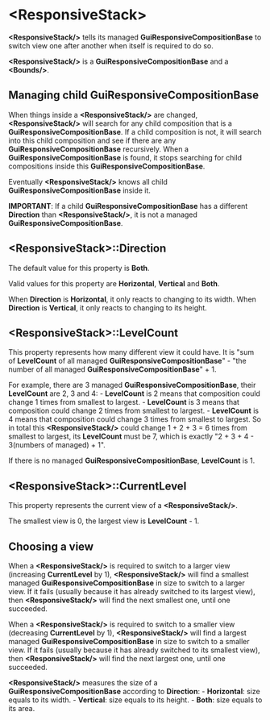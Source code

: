 # \<ResponsiveStack\>

**\<ResponsiveStack/\>** tells its managed **GuiResponsiveCompositionBase** to switch view one after another when itself is required to do so.

**\<ResponsiveStack/\>** is a **GuiResponsiveCompositionBase** and a **\<Bounds/\>**.

## Managing child GuiResponsiveCompositionBase

When things inside a **\<ResponsiveStack/\>** are changed, **\<ResponsiveStack/\>** will search for any child composition that is a **GuiResponsiveCompositionBase**. If a child composition is not, it will search into this child composition and see if there are any **GuiResponsiveCompositionBase** recursively. When a **GuiResponsiveCompositionBase** is found, it stops searching for child compositions inside this **GuiResponsiveCompositionBase**.

Eventually **\<ResponsiveStack/\>** knows all child **GuiResponsiveCompositionBase** inside it.

**IMPORTANT**: If a child **GuiResponsiveCompositionBase** has a different **Direction** than **\<ResponsiveStack/\>**, it is not a managed **GuiResponsiveCompositionBase**.

## \<ResponsiveStack\>::Direction

The default value for this property is **Both**.

Valid values for this property are **Horizontal**, **Vertical** and **Both**.

When **Direction** is **Horizontal**, it only reacts to changing to its width. When **Direction** is **Vertical**, it only reacts to changing to its height.

## \<ResponsiveStack\>::LevelCount

This property represents how many different view it could have. It is "sum of **LevelCount** of all managed **GuiResponsiveCompositionBase**" - "the number of all managed **GuiResponsiveCompositionBase**" + 1.

For example, there are 3 managed **GuiResponsiveCompositionBase**, their **LevelCount** are 2, 3 and 4: - **LevelCount** is 2 means that composition could change 1 times from smallest to largest. - **LevelCount** is 3 means that composition could change 2 times from smallest to largest. - **LevelCount** is 4 means that composition could change 3 times from smallest to largest. So in total this **\<ResponsiveStack/\>** could change 1 + 2 + 3 = 6 times from smallest to largest, its **LevelCount** must be 7, which is exactly "2 + 3 + 4 - 3(numbers of managed) + 1".

If there is no managed **GuiResponsiveCompositionBase**, **LevelCount** is 1.

## \<ResponsiveStack\>::CurrentLevel

This property represents the current view of a **\<ResponsiveStack/\>**.

The smallest view is 0, the largest view is **LevelCount** - 1.

## Choosing a view

When a **\<ResponsiveStack/\>** is required to switch to a larger view (increasing **CurrentLevel** by 1), **\<ResponsiveStack/\>** will find a smallest managed **GuiResponsiveCompositionBase** in size to switch to a larger view. If it fails (usually because it has already switched to its largest view), then **\<ResponsiveStack/\>** will find the next smallest one, until one succeeded.

When a **\<ResponsiveStack/\>** is required to switch to a smaller view (decreasing **CurrentLevel** by 1), **\<ResponsiveStack/\>** will find a largest managed **GuiResponsiveCompositionBase** in size to switch to a smaller view. If it fails (usually because it has already switched to its smallest view), then **\<ResponsiveStack/\>** will find the next largest one, until one succeeded.

**\<ResponsiveStack/\>** measures the size of a **GuiResponsiveCompositionBase** according to **Direction**: - **Horizontal**: size equals to its width. - **Vertical**: size equals to its height. - **Both**: size equals to its area.

